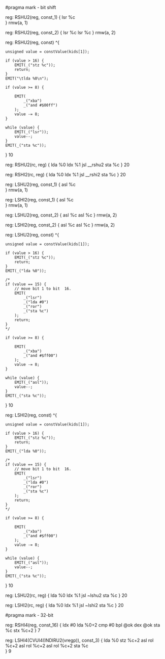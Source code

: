 #pragma mark - bit shift

reg: RSHU2(reg, const_1) {
    lsr %c    
} rmw(a, 1)

reg: RSHU2(reg, const_2) {
    lsr %c
    lsr %c
} rmw(a, 2)

reg: RSHU2(reg, const) ^{

    unsigned value = constValue(kids[1]);

    if (value > 16) {
        EMIT(_("stz %c"));
        return;
    }
    EMIT("\tlda %0\n");

    if (value >= 8) {

        EMIT(
            _("xba")
            _("and #$00ff")
        );
        value -= 8;
    }

    while (value) {
        EMIT(_("lsr"));
        value--;
    }
    EMIT(_("sta %c"));

} 10

reg: RSHU2(rc, reg) {
    lda %0
    ldx %1
    jsl __rshu2
    sta %c
} 20

reg: RSHI2(rc, reg) {
    lda %0
    ldx %1
    jsl __rshi2
    sta %c
} 20

reg: LSHU2(reg, const_1) {
    asl %c    
} rmw(a, 1)

reg: LSHI2(reg, const_1) {
    asl %c    
} rmw(a, 1)


reg: LSHU2(reg, const_2) {
    asl %c
    asl %c
} rmw(a, 2)

reg: LSHI2(reg, const_2) {
    asl %c
    asl %c
} rmw(a, 2)

reg: LSHU2(reg, const) ^{

    unsigned value = constValue(kids[1]);

    if (value > 16) {
        EMIT(_("stz %c"));
        return;
    }
    EMIT(_("lda %0"));

    /*
    if (value == 15) {
        // move bit 1 to bit  16.
        EMIT(
            _("lsr")
            _("lda #0")
            _("ror")
            _("sta %c")
        );
        return;
    }
    */

    if (value >= 8) {

        EMIT(
            _("xba")
            _("and #$ff00")
        );
        value -= 8;
    }

    while (value) {
        EMIT(_("asl"));
        value--;
    }
    EMIT(_("sta %c"));

} 10

reg: LSHI2(reg, const) ^{

    unsigned value = constValue(kids[1]);

    if (value > 16) {
        EMIT(_("stz %c"));
        return;
    }
    EMIT(_("lda %0"));

    /*
    if (value == 15) {
        // move bit 1 to bit  16.
        EMIT(
            _("lsr")
            _("lda #0")
            _("ror")
            _("sta %c")
        );
        return;
    }
    */

    if (value >= 8) {

        EMIT(
            _("xba")
            _("and #$ff00")
        );
        value -= 8;
    }

    while (value) {
        EMIT(_("asl"));
        value--;
    }
    EMIT(_("sta %c"));
} 10


reg: LSHU2(rc, reg) {
    lda %0
    ldx %1
    jsl ~lshu2
    sta %c
} 20

reg: LSHI2(rc, reg) {
    lda %0
    ldx %1
    jsl ~lshi2
    sta %c
} 20


#pragma mark - 32-bit


reg: RSHI4(reg, const_16) {
    ldx #0
    lda %0+2
    cmp #0
    bpl @ok
    dex
@ok
    sta %c
    stx %c+2
} 7

reg: LSHI4(CVUI4(INDIRU2(vregp)), const_3) {
    lda %0
    stz %c+2
    asl
    rol %c+2
    asl
    rol %c+2
    asl
    rol %c+2
    sta %c    
} 9
